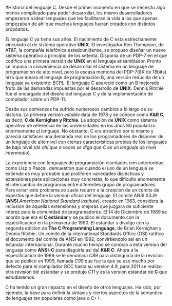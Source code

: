 #Historia del lenguaje C.
Desde el primer momento en que se necesito algo menos complicado para poder desarrollar, los mismo desarrolladores empezaron a idear lenguajes que les facilitaran la vida a los que apenas empezaban de ahí que muchos lenguajes fueran creados con distintos propósitos.

*El lenguaje C* ya tiene sus años. El nacimiento de C esta estrechamente vinculado al de sistema operativo **UNIX**. El investigador Ken Thompson, de AT&T, la compañia telefónica estadounidense, se propuso diseñar un nuevo sistema operativo a principio de los setenta. Disponía de un PDP-7 en el que codifico una primera versión de **UNIX** en el lenguaje ensamblador. Pronto se impuso la conveniencia de desarrollar el sistema en un lenguaje de programación de alto nivel, pero la escasa memoria del PDP-7(8K de 18bits) hizo que ideara el lenguaje de programación B, una versión reducida de un lenguaje ya existente: BCPL. El lenguaje C apareció como un B mejorado fruto de las demandas impuestas por el desarrollo de **UNIX**. Dennis Ritchie fue el encargado del diseño del lenguaje C y de la implementación de compilador sobre un PDP-11.

Desde sus comienzos ha sufrido numerosos cambios a lo largo de su historia. La primera versión *estable* data de 1978 y se conoce como **K&R C**, es decir, **C de Kernighan y Ritchie**. La adopción de **UNIX** como sistema operativo de referencia en las universidades en los años 80 popularizo enormemente el lenguaje. No obstante, C era atractivo por si mismo y parecía satisfacer una demanda real de los programadores de disponer de un lenguaje de alto nivel con ciertas características propias de los lenguajes de bajo nivel (*de ahí que a veces se diga que C es un lenguaje de nivel intermedio*).

La experiencia con lenguajes de programación diseñados con anterioridad como Lisp o Pascal, demuestran que cuando el uso de un lenguaje se extiende es muy probable que proliferen variedades dialécticas y extensiones para aplicaciones muy concretas, lo que dificulto enomemente el intercambio de programas entre diferentes grupo de programadores. Para evitar este problema se suele recurrir a la creacion de un comite de expertos que define la version oficial del lenguaje. El comité ANSI X3J9 (**ANSI** *American National Standard Institute*), creado en 1983, considera la inclusion de aquellas extensiones y mejoras que juzgara de suficiente interez para la comunidad de programadores. El 14 de Diciembre de 1989 se acordo que era el **C estándar** y se publico el documento con la especificacion en la primavera de 1990. El estandar s divulgo con la segunda edicion de **The C Programming Language**, de Brian Kernighan y Dennis Ritchie. Un comite de la international Standards Office (OSI) ratifico el documento del comite de ANSI en 1992, convirtiendolo asi en un estandar internacional. Durante mucho tiempo se conocio a esta version del lenguaje como **ANSI-C** para disguirla asi del **K&R C**. Ahora a la especificacion de 1989 se le denomina *C89* para distinguirla de la revicion que se publico en 1999, llamada *C99* que fue la que se uso mucho por defecto para el compilador GCC hasta su version 4.9, para 2011 se realizo otra revision del estandar y se produjo *C11* y es la version estandar de **C** que estudiaremos.

C ha tenido un gran impacto en el diseño de otros lenguajes. Ha sido, por ejemplo, la base para definir la sintaxis y ciertos aspectos de la semantica de lenguajes tan populares como java o C++.